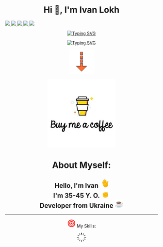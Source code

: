 <h1 align="center">Hi 👋, I'm Ivan Lokh</h1>

<a href="#">
    <img src="https://img.shields.io/badge/portfolio-233233.svg?style=for-the-badge&logo=anime.js&logoColor=white" target="_blank">

<a href="https://t.me/ivan_liokh_ua" target="_blank">
  <img src="https://img.shields.io/badge/Telegram-2CA5E0?style=for-the-badge&logo=telegram&logoColor=white" target="_blank">
 </a>

<a href="https://instagram.com/ivanliokh" target="_blank">
 <img src="https://img.shields.io/badge/-Instagram-%23E4405F?style=for-the-badge&logo=instagram&logoColor=white" target="_blank">
</a>

<a href="https://www.linkedin.com/in/ivan-lokh-455655147" target="_blank">
 <img src="https://img.shields.io/badge/-LinkedIn-%230077B5?style=for-the-badge&logo=linkedin&logoColor=white" target="_blank">
</a>

<a href="https://discord.com/invite/TynjQvBRXu" target="_blank">
 <img src="https://img.shields.io/badge/-discord-070404?style=for-the-badge&logo=discord&logoColor=" target="_blank">
</a>

<p align="center">
<a href="https://git.io/typing-svg"><img src="https://readme-typing-svg.herokuapp.com?font=Fira+Code&weight=600&pause=1000&color=6495ED&center=true&vCenter=true&width=435&lines=Developer" alt="Typing SVG" /></a>
</p>

<p align="center">
<a href="https://git.io/typing-svg"><img src="https://readme-typing-svg.demolab.com?font=DGi.org&pause=1000&color=a8adac&center=%D0%9B%D0%9E%D0%96%D0%AC&vCenter=%D0%9B%D0%9E%D0%96%D0%AC&multiline=true&width=435&lines=Html%2CCss%2CJS%2CBootstrap%2CPython%2CDjango%2CSQL" alt="Typing SVG" /></a>
</p>

<p align="center">
<a href="#" target="_blank">
 <img src="/assets/01-06-18-563_512.webp" target="_blank" height="80" width="80">
</a>
</p>
<p align="center">
<a href="https://www.buymeacoffee.com/ivanlokhe"><img src="/assets/buymeacoffee1.jpg" width="#" 
   height="#" ></a>
</p>

<h1 align="center">About Myself:</h1>

<h2 align="center">Hello, I'm Ivan <img src="./assets/wave.gif" width="28" /> <br> I'm 35-45 Y. O. <img src="./assets/victory.gif" width="28" /> <br>Developer from Ukraine <img src="./assets/coffee.gif" width="28" /></h2>

---

<p align="center"><img src="./assets/hit.gif" width="28" /> My Skills:</p>

<p align="center">
<a href="#" target="_blank">
 <img src="/assets/21-18-05-265_512.webp" target="_blank" height="30" width="30">
</a>
</p>

